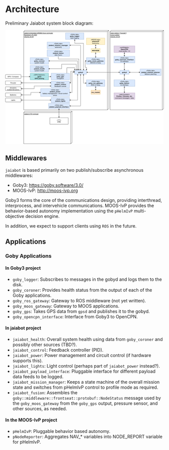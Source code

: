 # Architecture

Preliminary Jaiabot system block diagram:

![Architecture](../figures/jaiabot-software.png)

## Middlewares

`jaiabot` is based primarily on two publish/subscribe asynchronous middlewares:

- Goby3: <https://goby.software/3.0/>
- MOOS-IvP: <http://moos-ivp.org>

Goby3 forms the core of the communications design, providing interthread, interprocess, and intervehicle communications. MOOS-IvP provides the behavior-based autonomy implementation using the `pHelmIvP` multi-objective decision engine.

In addition, we expect to support clients using `ROS` in the future.

## Applications

### Goby Applications

#### In Goby3 project

- `goby_logger`: Subscribes to messages in the gobyd and logs them to the disk.
- `goby_coroner`: Provides health status from the output of each of the Goby applications.
- `goby_ros_gateway`: Gateway to ROS middleware (not yet written).
- `goby_moos_gateway`: Gateway to MOOS applications.
- `goby_gps`: Takes GPS data from `gpsd` and publishes it to the gobyd.
- `goby_opencpn_interface`: Interface from Goby3 to OpenCPN.

#### In jaiabot project

- `jaiabot_health`: Overall system health using data from `goby_coroner` and possibly other sources (TBD?).
- `jaiabot_control`: Feedback controller (PID).
- `jaiabot_power`: Power management and circuit control (if hardware supports this).
- `jaiabot_lights`: Light control (perhaps part of `jaiabot_power` instead?).
- `jaiabot_payload_interface`: Pluggable interface for different payload data feeds to be logged.
- `jaiabot_mission_manager`: Keeps a state machine of the overall mission state and switches from pHelmIvP control to profile mode as required.
- `jaiabot_fusion`: Assembles the `goby::middleware::frontseat::protobuf::NodeStatus` message used by the `goby_moos_gateway` from the `goby_gps` output, pressure sensor, and other sources, as needed.

#### In the MOOS-IvP project

- `pHelmIvP`: Pluggable behavior based autonomy.
- `pNodeReporter`: Aggregates NAV_* variables into NODE_REPORT variable for pHelmIvP.

